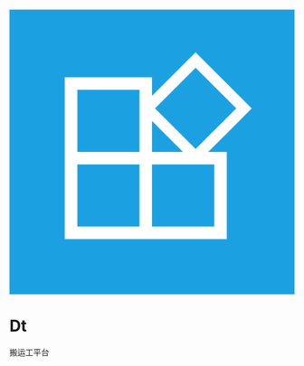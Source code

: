 <h1 align=center>
 <img align=center src="https://raw.githubusercontent.com/Daoting/dt/master/logo.png" />
</h1>

# Dt
搬运工平台
